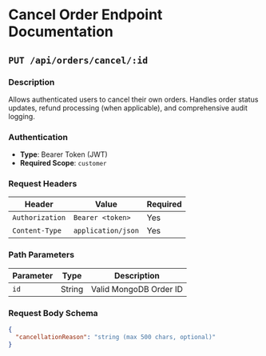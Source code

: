 # Cancel Order Endpoint Documentation

## `PUT /api/orders/cancel/:id`

### Description
Allows authenticated users to cancel their own orders. Handles order status updates, refund processing (when applicable), and comprehensive audit logging.

### Authentication
- **Type**: Bearer Token (JWT)
- **Required Scope**: `customer`

### Request Headers
| Header | Value | Required |
|--------|-------|----------|
| `Authorization` | `Bearer <token>` | Yes |
| `Content-Type` | `application/json` | Yes |

### Path Parameters
| Parameter | Type | Description |
|-----------|------|-------------|
| `id` | String | Valid MongoDB Order ID |

### Request Body Schema
```json
{
  "cancellationReason": "string (max 500 chars, optional)"
}